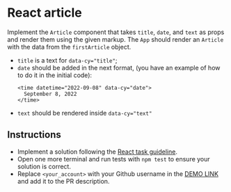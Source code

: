 # React article

Implement the `Article` component that takes `title`, `date`, and `text` as props
and render them using the given markup. The `App` should render an `Article` with
the data from the `firstArticle` object.

- `title` is a text for `data-cy="title"`;
- `date` should be added in the next format, (you have an example of how to do
it in the initial code):
    ```tsx
    <time datetime="2022-09-08" data-cy="date">
      September 8, 2022
    </time>
    ```
- `text` should be rendered inside `data-cy="text"`

## Instructions

- Implement a solution following the [React task guideline](https://github.com/mate-academy/react_task-guideline#react-tasks-guideline).
- Open one more terminal and run tests with `npm test` to ensure your solution is correct.
- Replace `<your_account>` with your Github username in the [DEMO LINK](https://IoghiStudio.github.io/react_article/) and add it to the PR description.
